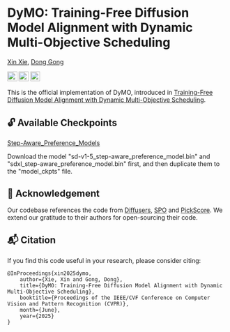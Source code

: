 # DyMO: Training-Free Diffusion Model Alignment with Dynamic Multi-Objective Scheduling
[Xin Xie](https://shelsin.github.io/), [Dong Gong](https://donggong1.github.io/)

<a href="https://arxiv.org/abs/2412.00759"><img src="https://img.shields.io/badge/Paper-arXiv-red?style=for-the-badge" height=22.5></a>
<a href="https://shelsin.github.io/dymo.github.io/"><img src="https://img.shields.io/badge/Project-Page-blue?style=for-the-badge" height=22.5></a>
<a href="https://www.youtube.com/watch?v=nKPAmAzJWFU"><img src="https://img.shields.io/badge/YouTube-Video-yellow?style=for-the-badge" height=22.5></a>

This is the official implementation of DyMO, introduced in [Training-Free Diffusion Model Alignment with Dynamic Multi-Objective Scheduling](https://arxiv.org/abs/2412.00759).

## :unlock: Available Checkpoints
[Step-Aware_Preference_Models](https://huggingface.co/SPO-Diffusion-Models/Step-Aware_Preference_Models)

Download the model "sd-v1-5_step-aware_preference_model.bin" and "sdxl_step-aware_preference_model.bin" first, and then duplicate them to the "model_ckpts" file.

## :rocket: Acknowledgement
Our codebase references the code from [Diffusers](https://github.com/huggingface/diffusers), [SPO](https://rockeycoss.github.io/spo.github.io/) and [PickScore](https://github.com/yuvalkirstain/PickScore). We extend our gratitude to their authors for open-sourcing their code.

## :mailbox_with_mail: Citation
If you find this code useful in your research, please consider citing:

```
@InProceedings{xin2025dymo,
    author={Xie, Xin and Gong, Dong},
    title={DyMO: Training-Free Diffusion Model Alignment with Dynamic Multi-Objective Scheduling},
    booktitle={Proceedings of the IEEE/CVF Conference on Computer Vision and Pattern Recognition (CVPR)},
    month={June},
    year={2025}
}
```
